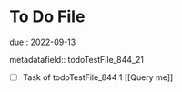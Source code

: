 # To Do File

due:: 2022-09-13

metadatafield:: todoTestFile_844_21

- [ ] Task of todoTestFile_844 1 [[Query me]]
